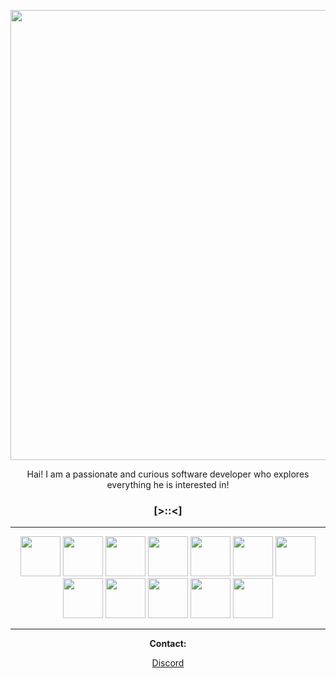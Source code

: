 <p align="center"><img width="720" src="https://github.com/user-attachments/assets/8c6c9376-a5ce-48de-8910-d9809a297ed1" /></p>

<p align="center">Hai! I am a passionate and curious software developer who explores everything he is interested in!</p>

### <p align="center">[>::<]</p>

-----

<div align="center">
  <img src="https://github.com/user-attachments/assets/8009157b-be7c-41ee-9c92-d7929fefdde1" width="64px">
  <img src="https://github.com/user-attachments/assets/6c4ab6ea-43a3-43c1-94f5-958c850e1716" width="64px">
  <img src="https://github.com/user-attachments/assets/bac03006-2cc0-48cf-8402-870a18336451" width="64px">
  <img src="https://github.com/user-attachments/assets/c3af7560-eaed-4545-8f2c-35c4eaddcfef" width="64px">
  <img src="https://github.com/user-attachments/assets/a0ccc598-fb31-45d9-b24c-9d4dd5723fa5" width="64px">
  <img src="https://github.com/user-attachments/assets/024f79e8-2e82-43ee-8064-504b5587108b" width="64px">
  <img src="https://github.com/user-attachments/assets/d16b5f91-3ada-4954-9b1e-7e98241d71d0" width="64px">
  <img src="https://github.com/user-attachments/assets/05f5f475-2ded-49b5-8a67-78034657a6a0" width="64px">
  <img src="https://github.com/user-attachments/assets/7d272b28-77f4-4989-9760-359b27d3f4c2" width="64px">
  <img src="https://github.com/user-attachments/assets/cee30af1-155b-4593-b92d-4ce1fb9582e4" width="64px">
  <img src="https://github.com/user-attachments/assets/de8ef7ec-412a-4cc8-984f-8b9992d14dc3" width="64px">
  <img src="https://github.com/user-attachments/assets/d514da70-5b66-4254-8ec4-3a6b01549675" width="64px">
</div>

-----

<div align="center">
  <p><b>Contact:</b></p>
  <a href="https://discordapp.com/users/682002954739646526">Discord</a>
</div>

